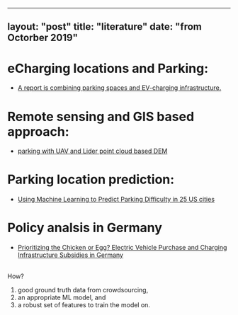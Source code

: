 
---
layout: "post"
title: "literature"
date: "from Octorber 2019"
--

# eCharging locations and Parking:

- [A report is combining parking spaces and EV-charging infrastructure.](http://archiv.ivt.ethz.ch/docs/students/sa428.pdf)


# Remote sensing and GIS based approach:
- [parking with UAV and Lider point cloud based DEM](https://eijournal.com/print/articles/do-we-have-enough-parking-a-remote-sensing-approach-to-parking-inventory)


# Parking location prediction:
- [Using Machine Learning to Predict Parking Difficulty in 25 US cities](https://ai.googleblog.com/2017/02/using-machine-learning-to-predict.html)

# Policy analsis in Germany
- [Prioritizing the Chicken or Egg? Electric Vehicle Purchase and Charging Infrastructure Subsidies in Germany](https://www.cogitatiopress.com/politicsandgovernance/article/view/3025/3025)



<br> How? </br>
1. good ground truth data from crowdsourcing,
2. an appropriate ML model, and
3. a robust set of features to train the model on.
